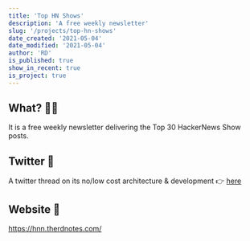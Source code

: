 ```yaml
---
title: 'Top HN Shows'
description: 'A free weekly newsletter'
slug: '/projects/top-hn-shows'
date_created: '2021-05-04'
date_modified: '2021-05-04'
author: 'RD'
is_published: true
show_in_recent: true
is_project: true
---
```



## What? 🤷‍♀️

It is a free weekly newsletter delivering the Top 30 HackerNews Show posts.    

## Twitter 🧵

A twitter thread on its no/low cost architecture & development 👉 [here](https://twitter.com/raevilman/status/1383762276381958148)

## Website 🗿  

https://hnn.therdnotes.com/

<br/>







